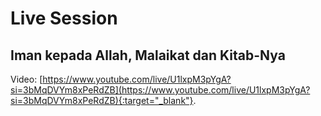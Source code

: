 # Live Session

## Iman kepada Allah, Malaikat dan Kitab-Nya

Video: [https://www.youtube.com/live/U1lxpM3pYgA?si=3bMqDVYm8xPeRdZB](https://www.youtube.com/live/U1lxpM3pYgA?si=3bMqDVYm8xPeRdZB){:target="_blank"}.
